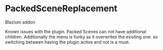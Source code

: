 # PackedSceneReplacement
Blazium addon

Known issues with the plugin. Packed Scenes can not have additional children. Additionally the menu is funky as it overwrites the existing one. so switching between having the plugin active and not is a must.  
